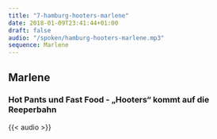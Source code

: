 ```yaml
---
title: "7-hamburg-hooters-marlene"
date: 2018-01-09T23:41:44+01:00
draft: false
audio: "/spoken/hamburg-hooters-marlene.mp3"
sequence: Marlene
---
```


## Marlene
### Hot Pants und Fast Food - „Hooters“ kommt auf die Reeperbahn



{{< audio >}}




